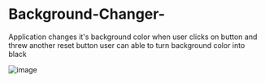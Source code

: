 # Background-Changer-

Application changes it's background color when user clicks on button and threw another reset button user can able to turn background color into black

![image](https://user-images.githubusercontent.com/69969810/111828249-08cc7b00-8911-11eb-80f3-f76afefdc263.png)


